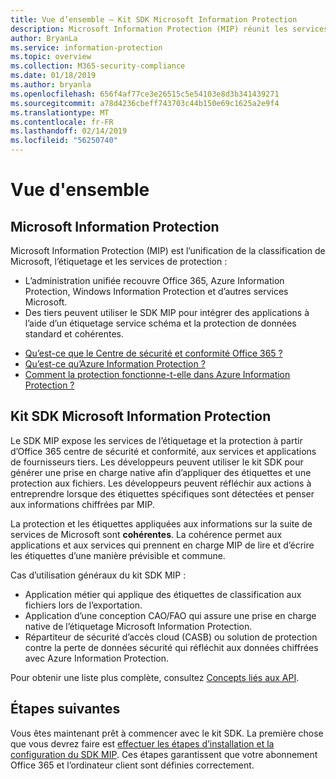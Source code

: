 ```yaml
---
title: Vue d’ensemble – Kit SDK Microsoft Information Protection
description: Microsoft Information Protection (MIP) réunit les services de classification, d’étiquetage et de protection de Microsoft dans un kit SDK assurant une expérience d’administration unique.
author: BryanLa
ms.service: information-protection
ms.topic: overview
ms.collection: M365-security-compliance
ms.date: 01/18/2019
ms.author: bryanla
ms.openlocfilehash: 656f4af77ce3e26515c5e54103e8d3b341439271
ms.sourcegitcommit: a78d4236cbeff743703c44b150e69c1625a2e9f4
ms.translationtype: MT
ms.contentlocale: fr-FR
ms.lasthandoff: 02/14/2019
ms.locfileid: "56250740"
---
```

# <a name="overview"></a>Vue d'ensemble

## <a name="microsoft-information-protection"></a>Microsoft Information Protection

Microsoft Information Protection (MIP) est l’unification de la classification de Microsoft, l’étiquetage et les services de protection :

- L’administration unifiée recouvre Office 365, Azure Information Protection, Windows Information Protection et d’autres services Microsoft. 
- Des tiers peuvent utiliser le SDK MIP pour intégrer des applications à l’aide d’un étiquetage service schéma et la protection de données standard et cohérentes.

* [Qu’est-ce que le Centre de sécurité et conformité Office 365 ?](https://docs.microsoft.com/office365/securitycompliance/)
* [Qu’est-ce qu’Azure Information Protection ?](/azure/information-protection/understand-explore/what-is-information-protection)
* [Comment la protection fonctionne-t-elle dans Azure Information Protection ?](/azure/information-protection/understand-explore/what-is-information-protection#how-data-is-protected)

## <a name="microsoft-information-protection-sdk"></a>Kit SDK Microsoft Information Protection

Le SDK MIP expose les services de l’étiquetage et la protection à partir d’Office 365 centre de sécurité et conformité, aux services et applications de fournisseurs tiers. Les développeurs peuvent utiliser le kit SDK pour générer une prise en charge native afin d’appliquer des étiquettes et une protection aux fichiers. Les développeurs peuvent réfléchir aux actions à entreprendre lorsque des étiquettes spécifiques sont détectées et penser aux informations chiffrées par MIP. 

La protection et les étiquettes appliquées aux informations sur la suite de services de Microsoft sont **cohérentes**. La cohérence permet aux applications et aux services qui prennent en charge MIP de lire et d’écrire les étiquettes d’une manière prévisible et commune.

Cas d’utilisation généraux du kit SDK MIP :

* Application métier qui applique des étiquettes de classification aux fichiers lors de l’exportation.
* Application d’une conception CAO/FAO qui assure une prise en charge native de l’étiquetage Microsoft Information Protection.
* Répartiteur de sécurité d’accès cloud (CASB) ou solution de protection contre la perte de données sécurité qui réfléchit aux données chiffrées avec Azure Information Protection.

Pour obtenir une liste plus complète, consultez [Concepts liés aux API](concept-apis-use-cases.md).

## <a name="next-steps"></a>Étapes suivantes

Vous êtes maintenant prêt à commencer avec le kit SDK. La première chose que vous devrez faire est [effectuer les étapes d’installation et la configuration du SDK MIP](setup-configure-mip.md). Ces étapes garantissent que votre abonnement Office 365 et l’ordinateur client sont définies correctement.

